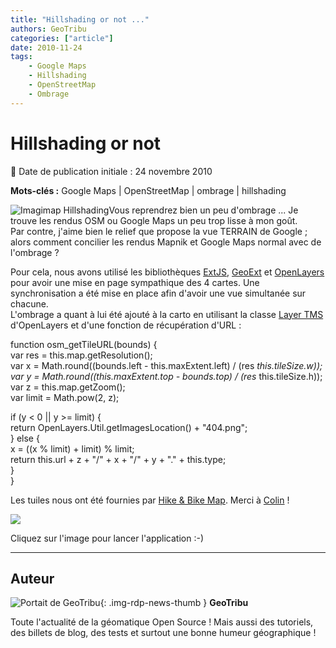 ```yaml
---
title: "Hillshading or not ..."
authors: GeoTribu
categories: ["article"]
date: 2010-11-24
tags:
    - Google Maps
    - Hillshading
    - OpenStreetMap
    - Ombrage
---
```


# Hillshading or not

:calendar: Date de publication initiale : 24 novembre 2010

**Mots-clés :** Google Maps | OpenStreetMap | ombrage | hillshading

![Imagimap Hillshading](http://geotribu.net/sites/default/files/Tuto/img/Blog/imagimap.png)Vous reprendrez bien un peu d'ombrage ... Je trouve les rendus OSM ou Google Maps un peu trop lisse à mon goût.  
Par contre, j'aime bien le relief que propose la vue TERRAIN de Google ; alors comment concilier les rendus Mapnik et Google Maps normal avec de l'ombrage ?

Pour cela, nous avons utilisé les bibliothèques [ExtJS](http://www.sencha.com/products/js/), [GeoExt](http://www.geoext.org/) et [OpenLayers](https://openlayers.org/) pour avoir une mise en page sympathique des 4 cartes. Une synchronisation a été mise en place afin d'avoir une vue simultanée sur chacune.  
L'ombrage a quant à lui été ajouté à la carto en utilisant la classe [Layer TMS](http://dev.openlayers.org/releases/OpenLayers-2.10/doc/apidocs/files/OpenLayers/Layer/TMS-js.html) d'OpenLayers et d'une fonction de récupération d'URL :  

function osm\_getTileURL(bounds) {  
var res = this.map.getResolution();  
var x = Math.round((bounds.left - this.maxExtent.left) / (res *this.tileSize.w));
var y = Math.round((this.maxExtent.top - bounds.top) / (res* this.tileSize.h));  
var z = this.map.getZoom();  
var limit = Math.pow(2, z);

if (y < 0 || y >= limit) {  
return OpenLayers.Util.getImagesLocation() + "404.png";  
} else {  
x = ((x % limit) + limit) % limit;  
return this.url + z + "/" + x + "/" + y + "." + this.type;  
}  
}  

Les tuiles nous ont été fournies par [Hike & Bike Map](http://hikebikemap.de/). Merci à [Colin](https://www.openstreetmap.org/user/ColinMarquardt) !

[![](http://geotribu.net/sites/default/files/Tuto/img/Blog/hillshading_imagimap.png)](http://geotribu.net/applications/hillshading/)

Cliquez sur l'image pour lancer l'application :-)

----

## Auteur

![Portait de GeoTribu](https://cdn.geotribu.fr/img/internal/charte/geotribu_logo_64x64.png){: .img-rdp-news-thumb }
**GeoTribu**

Toute l'actualité de la géomatique Open Source ! Mais aussi des tutoriels, des billets de blog, des tests et surtout une bonne humeur géographique !
